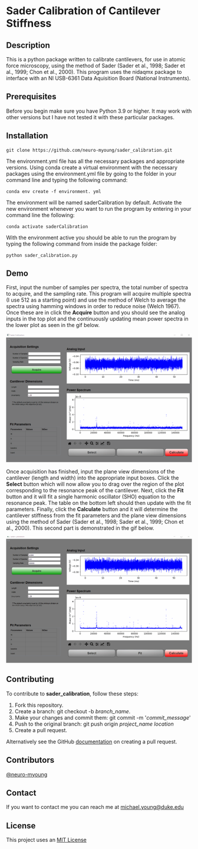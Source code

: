 # Sader Calibration of Cantilever Stiffness

## Description
This is a python package written to calibrate cantilevers, for use in atomic force microscopy, using the method of Sader (Sader et al., 1998; Sader et al., 1999; Chon et al., 2000). This program uses the nidaqmx package to interface with an NI USB-6361 Data Aquisition Board (National Instruments). 

## Prerequisites

Before you begin make sure you have Python 3.9 or higher. It may work with other versions but I have not tested it with these particular packages.

## Installation

```
git clone https://github.com/neuro-myoung/sader_calibration.git
```

The environment.yml file has all the necessary packages and appropriate versions. Using conda create a virtual environment with the necessary packages using the environment.yml file by going to the folder in your command line and typing the following command:

```
conda env create -f environment. yml
```

The environment will be named saderCalibration by default. Activate the new environment whenever you want to run the program by entering in your command line the following:

```
conda activate saderCalibration
```

With the environment active you should be able to run the program by typing the following command from inside the package folder:

```
python sader_calibration.py
```

## Demo

First, input the number of samples per spectra, the total number of spectra to acquire, and the sampling rate. This program will acquire multiple spectra (I use 512 as a starting point) and use the method of Welch to average the spectra using hamming windows in order to reduce noise (Welch 1967). Once these are in click the **Acquire** button and you should see the analog inputs in the top plot and the continuously updating mean power spectra in the lower plot as seen in the gif below.

![Demo GIF](/assets/sampling.gif)

Once acquisition has finished, input the plane view dimensions of the cantilever (length and width) into the appropriate input boxes. Click the **Select** button which will now allow you to drag over the region of the plot corresponding to the resonance peak of the cantilever. Next, click the **Fit** button and it will fit a single harmonic oscillator (SHO) equation to the resonance peak. The table on the bottom left should then update with the fit parameters. Finally, click the **Calculate** button and it will determine the cantilever stiffness from the fit parameters and the plane view dimensions using the method of Sader (Sader et al., 1998; Sader et al., 1999; Chon et al., 2000). This second part is demonstrated in the gif below.

![Demo GIF2](/assets/calculation.gif)

## Contributing
To contribute to **sader_calibration**, follow these steps:

1. Fork this repository.
2. Create a branch: git checkout -b *branch_name*.
3. Make your changes and commit them: git commit -m '*commit_message*'
4. Push to the original branch: git push origin *project_name* *location*
5. Create a pull request.

Alternatively see the GitHub [documentation](https://help.github.com/en/github/collaborating-with-issues-and-pull-requests/creating-a-pull-request) on creating a pull request.

## Contributors

[@neuro-myoung](https://github.com/neuro-myoung)

## Contact

If you want to contact me you can reach me at michael.young@duke.edu

## License
This project uses an [MIT License](https://opensource.org/licenses/MIT)